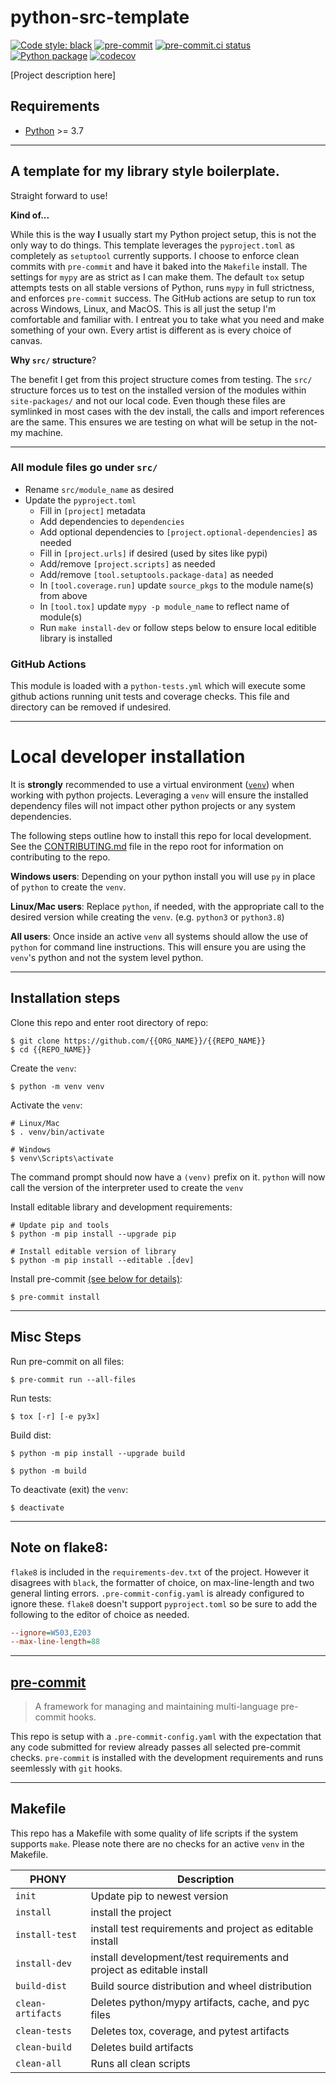 # python-src-template

[![Code style: black](https://img.shields.io/badge/code%20style-black-000000.svg)](https://github.com/psf/black)
[![pre-commit](https://img.shields.io/badge/pre--commit-enabled-brightgreen?logo=pre-commit&logoColor=white)](https://github.com/pre-commit/pre-commit)
[![pre-commit.ci status](https://results.pre-commit.ci/badge/github/Preocts/python-module-template/main.svg)](https://results.pre-commit.ci/latest/github/Preocts/python-module-template/main)
[![Python package](https://github.com/Preocts/python-module-template/actions/workflows/python-tests.yml/badge.svg?branch=main)](https://github.com/Preocts/python-module-template/actions/workflows/python-tests.yml)
[![codecov](https://codecov.io/gh/Preocts/python-module-template/branch/main/graph/badge.svg?token=sn79oOaqRI)](https://codecov.io/gh/Preocts/python-module-template)

[Project description here]

## Requirements

- [Python](https://python.org) >= 3.7

---

## A template for my library style boilerplate.

Straight forward to use!

**Kind of...**

While this is the way **I** usually start my Python project setup, this is not
the only way to do things. This template leverages the `pyproject.toml` as
completely as `setuptool` currently supports. I choose to enforce clean commits
with `pre-commit` and have it baked into the `Makefile` install.  The settings
for `mypy` are as strict as I can make them.  The default `tox` setup attempts
tests on all stable versions of Python, runs `mypy` in full strictness, and
enforces `pre-commit` success.  The GitHub actions are setup to run tox across
Windows, Linux, and MacOS.  This is all just the setup I'm comfortable and
familiar with.  I entreat you to take what you need and make something of your
own.  Every artist is different as is every choice of canvas.

**Why `src/` structure**?

The benefit I get from this project structure comes from testing. The `src/`
structure forces us to test on the installed version of the modules within
`site-packages/` and not our local code. Even though these files are symlinked
in most cases with the dev install, the calls and import references are the
same. This ensures we are testing on what will be setup in the not-my machine.

---

### All module files go under `src/`

- Rename `src/module_name` as desired
- Update the `pyproject.toml`
  - Fill in `[project]` metadata
  - Add dependencies to `dependencies`
  - Add optional dependencies to `[project.optional-dependencies]` as needed
  - Fill in `[project.urls]` if desired (used by sites like pypi)
  - Add/remove `[project.scripts]` as needed
  - Add/remove `[tool.setuptools.package-data]` as needed
  - In `[tool.coverage.run]` update `source_pkgs` to the module name(s) from
    above
  - In `[tool.tox]` update `mypy -p module_name` to reflect name of module(s)
  - Run `make install-dev` or follow steps below to ensure local editible
    library is installed

### GitHub Actions

This module is loaded with a `python-tests.yml` which will execute some github
actions running unit tests and coverage checks. This file and directory can be
removed if undesired.

---

# Local developer installation

It is **strongly** recommended to use a virtual environment
([`venv`](https://docs.python.org/3/library/venv.html)) when working with python
projects. Leveraging a `venv` will ensure the installed dependency files will
not impact other python projects or any system dependencies.

The following steps outline how to install this repo for local development. See
the [CONTRIBUTING.md](CONTRIBUTING.md) file in the repo root for information on
contributing to the repo.

**Windows users**: Depending on your python install you will use `py` in place
of `python` to create the `venv`.

**Linux/Mac users**: Replace `python`, if needed, with the appropriate call to
the desired version while creating the `venv`. (e.g. `python3` or `python3.8`)

**All users**: Once inside an active `venv` all systems should allow the use of
`python` for command line instructions. This will ensure you are using the
`venv`'s python and not the system level python.

---

## Installation steps

Clone this repo and enter root directory of repo:

```console
$ git clone https://github.com/{{ORG_NAME}}/{{REPO_NAME}}
$ cd {{REPO_NAME}}
```

Create the `venv`:

```console
$ python -m venv venv
```

Activate the `venv`:

```console
# Linux/Mac
$ . venv/bin/activate

# Windows
$ venv\Scripts\activate
```

The command prompt should now have a `(venv)` prefix on it. `python` will now
call the version of the interpreter used to create the `venv`

Install editable library and development requirements:

```console
# Update pip and tools
$ python -m pip install --upgrade pip

# Install editable version of library
$ python -m pip install --editable .[dev]
```

Install pre-commit [(see below for details)](#pre-commit):

```console
$ pre-commit install
```

---

## Misc Steps

Run pre-commit on all files:

```console
$ pre-commit run --all-files
```

Run tests:

```console
$ tox [-r] [-e py3x]
```

Build dist:

```console
$ python -m pip install --upgrade build

$ python -m build
```

To deactivate (exit) the `venv`:

```console
$ deactivate
```
---

## Note on flake8:

`flake8` is included in the `requirements-dev.txt` of the project. However it
disagrees with `black`, the formatter of choice, on max-line-length and two
general linting errors. `.pre-commit-config.yaml` is already configured to
ignore these. `flake8` doesn't support `pyproject.toml` so be sure to add the
following to the editor of choice as needed.

```ini
--ignore=W503,E203
--max-line-length=88
```

---

## [pre-commit](https://pre-commit.com)

> A framework for managing and maintaining multi-language pre-commit hooks.

This repo is setup with a `.pre-commit-config.yaml` with the expectation that
any code submitted for review already passes all selected pre-commit checks.
`pre-commit` is installed with the development requirements and runs seemlessly
with `git` hooks.

---

## Makefile

This repo has a Makefile with some quality of life scripts if the system
supports `make`.  Please note there are no checks for an active `venv` in the
Makefile.

| PHONY             | Description                                                           |
| ----------------- | --------------------------------------------------------------------- |
| `init`            | Update pip to newest version                                          |
| `install`         | install the project                                                   |
| `install-test`    | install test requirements and project as editable install             |
| `install-dev`     | install development/test requirements and project as editable install |
| `build-dist`      | Build source distribution and wheel distribution                      |
| `clean-artifacts` | Deletes python/mypy artifacts, cache, and pyc files                   |
| `clean-tests`     | Deletes tox, coverage, and pytest artifacts                           |
| `clean-build`     | Deletes build artifacts                                               |
| `clean-all`       | Runs all clean scripts                                                |
